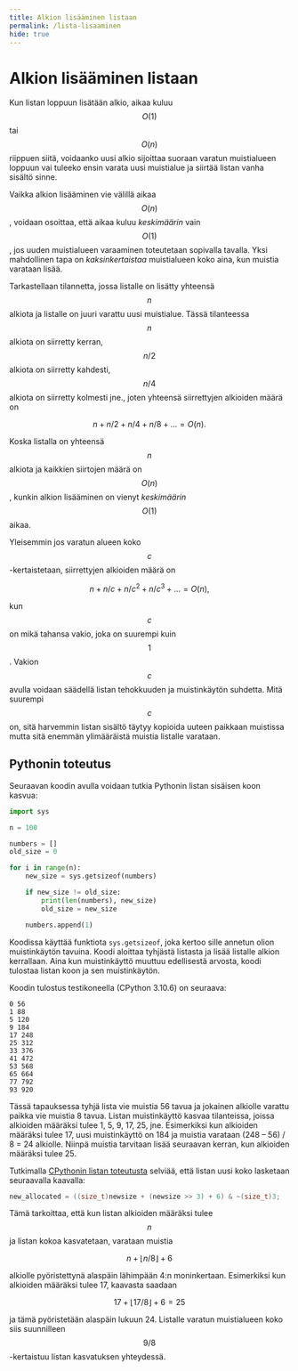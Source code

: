 ```yaml
---
title: Alkion lisääminen listaan
permalink: /lista-lisaaminen
hide: true
---
```

    
# Alkion lisääminen listaan

Kun listan loppuun lisätään alkio, aikaa kuluu $$O(1)$$ tai $$O(n)$$ riippuen siitä, voidaanko uusi alkio sijoittaa suoraan varatun muistialueen loppuun vai tuleeko ensin varata uusi muistialue ja siirtää listan vanha sisältö sinne.

Vaikka alkion lisääminen vie välillä aikaa $$O(n)$$, voidaan osoittaa, että aikaa kuluu _keskimäärin_ vain $$O(1)$$, jos uuden muistialueen varaaminen toteutetaan sopivalla tavalla. Yksi mahdollinen tapa on _kaksinkertaistaa_ muistialueen koko aina, kun muistia varataan lisää.

Tarkastellaan tilannetta, jossa listalle on lisätty yhteensä $$n$$ alkiota ja listalle on juuri varattu uusi muistialue. Tässä tilanteessa $$n$$ alkiota on siirretty kerran, $$n/2$$ alkiota on siirretty kahdesti, $$n/4$$ alkiota on siirretty kolmesti jne., joten yhteensä siirrettyjen alkioiden määrä on

$$n+n/2+n/4+n/8+\dots = O(n).$$

Koska listalla on yhteensä $$n$$ alkiota ja kaikkien siirtojen määrä on $$O(n)$$, kunkin alkion lisääminen on vienyt _keskimäärin_ $$O(1)$$ aikaa.

Yleisemmin jos varatun alueen koko $$c$$-kertaistetaan, siirrettyjen alkioiden määrä on

$$n+n/c+n/c^2+n/c^3+\dots = O(n),$$

kun $$c$$ on mikä tahansa vakio, joka on suurempi kuin $$1$$. Vakion $$c$$ avulla voidaan säädellä listan tehokkuuden ja muistinkäytön suhdetta. Mitä suurempi $$c$$ on, sitä harvemmin listan sisältö täytyy kopioida uuteen paikkaan muistissa mutta sitä enemmän ylimääräistä muistia listalle varataan.

## Pythonin toteutus

Seuraavan koodin avulla voidaan tutkia Pythonin listan sisäisen koon kasvua:

```python
import sys

n = 100

numbers = []
old_size = 0

for i in range(n):
    new_size = sys.getsizeof(numbers)

    if new_size != old_size:
        print(len(numbers), new_size)
        old_size = new_size

    numbers.append(1)
```

Koodissa käyttää funktiota `sys.getsizeof`, joka kertoo sille annetun olion muistinkäytön tavuina. Koodi aloittaa tyhjästä listasta ja lisää listalle alkion kerrallaan. Aina kun muistinkäyttö muuttuu edellisestä arvosta, koodi tulostaa listan koon ja sen muistinkäytön.

Koodin tulostus testikoneella (CPython 3.10.6) on seuraava:

```console
0 56
1 88
5 120
9 184
17 248
25 312
33 376
41 472
53 568
65 664
77 792
93 920
```

Tässä tapauksessa tyhjä lista vie muistia 56 tavua ja jokainen alkiolle varattu paikka vie muistia 8 tavua. Listan muistinkäyttö kasvaa tilanteissa, joissa alkioiden määräksi tulee 1, 5, 9, 17, 25, jne. Esimerkiksi kun alkioiden määräksi tulee 17, uusi muistinkäyttö on 184 ja muistia varataan (248 – 56) / 8 = 24 alkiolle. Niinpä muistia tarvitaan lisää seuraavan kerran, kun alkioiden määräksi tulee 25.

Tutkimalla [CPythonin listan toteutusta](https://github.com/python/cpython/blob/0a9b339363a59be1249189c767ed6f46fd71e1c7/Objects/listobject.c#L72) selviää, että listan uusi koko lasketaan seuraavalla kaavalla:

```c
new_allocated = ((size_t)newsize + (newsize >> 3) + 6) & ~(size_t)3;
```

Tämä tarkoittaa, että kun listan alkioiden määräksi tulee $$n$$ ja listan kokoa kasvatetaan, varataan muistia

$$n+\lfloor n/8 \rfloor +6$$

alkiolle pyöristettynä alaspäin lähimpään 4:n moninkertaan. Esimerkiksi kun alkioiden määräksi tulee 17, kaavasta saadaan

$$17+\lfloor 17/8 \rfloor + 6 = 25$$

ja tämä pyöristetään alaspäin lukuun 24. Listalle varatun muistialueen koko siis suunnilleen $$9/8$$-kertaistuu listan kasvatuksen yhteydessä.
